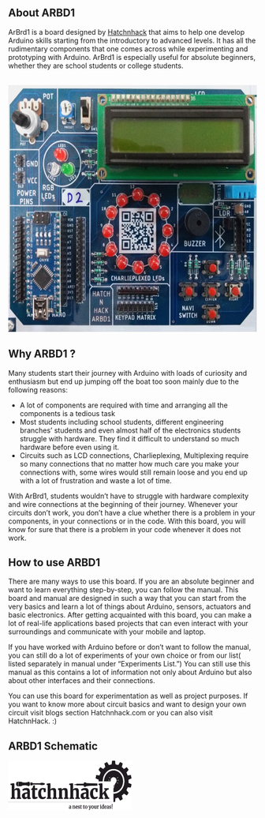 ## About ARBD1
ArBrd1 is a board designed by <a href="https://hatchnhack.com/">Hatchnhack</a> that aims to help one develop Arduino skills starting from the introductory to advanced levels.
It has all the rudimentary components that one comes across while experimenting and prototyping with Arduino.
ArBrd1 is especially useful for absolute beginners, whether they are school students or college students.
<p align="center">
<br/>
<img src="/pictures/arbd1_board.jpg" alt="ARBD1" width='600' height='500'>
<br/>
</p>

## Why ARBD1 ?
Many students start their journey with Arduino with loads of curiosity and enthusiasm but end up jumping off the boat too soon
mainly due to the following reasons:
  - A lot of components are required with time and arranging all the components is a tedious task
  - Most students including school students, different engineering branches’ students and even almost half of the electronics students struggle with hardware. They find it difficult to understand so much hardware before even using it.
  - Circuits such as LCD connections, Charlieplexing, Multiplexing require so many connections that no matter how much care you make your connections with, some wires would still remain loose and you end up with a lot of frustration and waste a lot of time.

With ArBrd1, students wouldn’t have to struggle with hardware complexity and wire connections at the beginning of their journey.
Whenever your circuits don’t work, you don’t have a clue whether there is a problem in your components, in your connections or in the code. With this board, you will know for sure that there is a problem in your code whenever it does not work.

## How to use ARBD1

There are many ways to use this board. 
If you are an absolute beginner and want to learn everything step-by-step, you can follow the manual. 
This board and manual are designed in such a way that you can start from the very basics and learn a lot of things about Arduino, sensors, actuators and basic electronics. After getting acquainted with this board, you can make a lot of real-life applications based projects that can even interact with your surroundings and communicate with your mobile and laptop.

If you have worked with Arduino before or don’t want to follow the manual, 
you can still do a lot of experiments of your own choice or from our list( listed separately in manual under “Experiments List.”)
You can still use this manual as this contains a lot of information not only about Arduino but also about other interfaces and their connections.

You can use this board for experimentation as well as project purposes. 
If you want to know more about circuit basics and want to design your own circuit visit 
blogs section Hatchnhack.com or you can also visit HatchnHack. :)

## ARBD1 Schematic



<img src="/pictures/hatchnhack_logo_black.png" alt="hatchnhack logo" width='250' height='100'>

